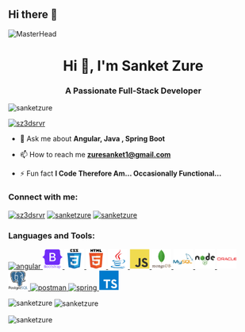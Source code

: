 ## Hi there 👋

![MasterHead](https://imgs.search.brave.com/mSrdHUtDsnCY2h2wYVGGuSdUS1Vhdtwg_zxC__CKSv0/rs:fit:860:0:0:0/g:ce/aHR0cHM6Ly93YWxs/cGFwZXIuZm9yZnVu/LmNvbS9mZXRjaC84/OS84OTc1NzljZDk5/ZDIzMzY2NTg3Mjhi/MzdhYjZhZWIxOC5q/cGVn)
<h1 align="center">Hi 👋, I'm Sanket Zure</h1>
<h3 align="center">A Passionate Full-Stack Developer</h3>

<p align="left"> <img src="https://komarev.com/ghpvc/?username=sanketzure&label=Profile%20views&color=0e75b6&style=flat" alt="sanketzure" /> </p>

<p align="left"> <a href="https://twitter.com/sz3dsrvr" target="blank"><img src="https://img.shields.io/twitter/follow/sz3dsrvr?logo=twitter&style=for-the-badge" alt="sz3dsrvr" /></a> </p>

- 💬 Ask me about **Angular, Java , Spring Boot**

- 📫 How to reach me **zuresanket1@gmail.com**

- ⚡ Fun fact **I Code Therefore Am... Occasionally Functional...**

<h3 align="left">Connect with me:</h3>
<p align="left">
<a href="https://twitter.com/sz3dsrvr" target="blank"><img align="center" src="https://raw.githubusercontent.com/rahuldkjain/github-profile-readme-generator/master/src/images/icons/Social/twitter.svg" alt="sz3dsrvr" height="30" width="40" /></a>
<a href="https://linkedin.com/in/sanketzure" target="blank"><img align="center" src="https://raw.githubusercontent.com/rahuldkjain/github-profile-readme-generator/master/src/images/icons/Social/linked-in-alt.svg" alt="sanketzure" height="30" width="40" /></a>
<a href="https://instagram.com/sanketzure" target="blank"><img align="center" src="https://raw.githubusercontent.com/rahuldkjain/github-profile-readme-generator/master/src/images/icons/Social/instagram.svg" alt="sanketzure" height="30" width="40" /></a>
</p>

<h3 align="left">Languages and Tools:</h3>
<p align="left"> <a href="https://angular.io" target="_blank" rel="noreferrer"> <img src="https://angular.io/assets/images/logos/angular/angular.svg" alt="angular" width="40" height="40"/> </a> <a href="https://getbootstrap.com" target="_blank" rel="noreferrer"> <img src="https://raw.githubusercontent.com/devicons/devicon/master/icons/bootstrap/bootstrap-plain-wordmark.svg" alt="bootstrap" width="40" height="40"/> </a> <a href="https://www.w3schools.com/css/" target="_blank" rel="noreferrer"> <img src="https://raw.githubusercontent.com/devicons/devicon/master/icons/css3/css3-original-wordmark.svg" alt="css3" width="40" height="40"/> </a> <a href="https://www.w3.org/html/" target="_blank" rel="noreferrer"> <img src="https://raw.githubusercontent.com/devicons/devicon/master/icons/html5/html5-original-wordmark.svg" alt="html5" width="40" height="40"/> </a> <a href="https://www.java.com" target="_blank" rel="noreferrer"> <img src="https://raw.githubusercontent.com/devicons/devicon/master/icons/java/java-original.svg" alt="java" width="40" height="40"/> </a> <a href="https://developer.mozilla.org/en-US/docs/Web/JavaScript" target="_blank" rel="noreferrer"> <img src="https://raw.githubusercontent.com/devicons/devicon/master/icons/javascript/javascript-original.svg" alt="javascript" width="40" height="40"/> </a> <a href="https://www.mongodb.com/" target="_blank" rel="noreferrer"> <img src="https://raw.githubusercontent.com/devicons/devicon/master/icons/mongodb/mongodb-original-wordmark.svg" alt="mongodb" width="40" height="40"/> </a> <a href="https://www.mysql.com/" target="_blank" rel="noreferrer"> <img src="https://raw.githubusercontent.com/devicons/devicon/master/icons/mysql/mysql-original-wordmark.svg" alt="mysql" width="40" height="40"/> </a> <a href="https://nodejs.org" target="_blank" rel="noreferrer"> <img src="https://raw.githubusercontent.com/devicons/devicon/master/icons/nodejs/nodejs-original-wordmark.svg" alt="nodejs" width="40" height="40"/> </a> <a href="https://www.oracle.com/" target="_blank" rel="noreferrer"> <img src="https://raw.githubusercontent.com/devicons/devicon/master/icons/oracle/oracle-original.svg" alt="oracle" width="40" height="40"/> </a> <a href="https://www.postgresql.org" target="_blank" rel="noreferrer"> <img src="https://raw.githubusercontent.com/devicons/devicon/master/icons/postgresql/postgresql-original-wordmark.svg" alt="postgresql" width="40" height="40"/> </a> <a href="https://postman.com" target="_blank" rel="noreferrer"> <img src="https://www.vectorlogo.zone/logos/getpostman/getpostman-icon.svg" alt="postman" width="40" height="40"/> </a> <a href="https://spring.io/" target="_blank" rel="noreferrer"> <img src="https://www.vectorlogo.zone/logos/springio/springio-icon.svg" alt="spring" width="40" height="40"/> </a> <a href="https://www.typescriptlang.org/" target="_blank" rel="noreferrer"> <img src="https://raw.githubusercontent.com/devicons/devicon/master/icons/typescript/typescript-original.svg" alt="typescript" width="40" height="40"/> </a> </p>

<p><img align="left" src="https://github-readme-stats.vercel.app/api/top-langs?username=sanketzure&show_icons=true&locale=en&layout=compact" alt="sanketzure" /></p>

<p>&nbsp;<img align="center" src="https://github-readme-stats.vercel.app/api?username=sanketzure&show_icons=true&locale=en" alt="sanketzure" /></p>

<p><img align="center" src="https://github-readme-streak-stats.herokuapp.com/?user=sanketzure&" alt="sanketzure" /></p>
